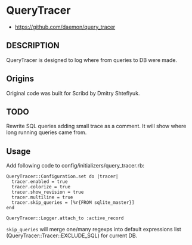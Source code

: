# QueryTracer

* https://github.com/daemon/query_tracer

## DESCRIPTION

QueryTracer is designed to log where from queries to DB were made.

## Origins

Original code was built for Scribd by Dmitry Shteflyuk.

## TODO

Rewrite SQL queries adding small trace as a comment. It will show where long running queries came from.

## Usage

Add following code to config/initializers/query_tracer.rb:

    QueryTracer::Configuration.set do |tracer|
      tracer.enabled = true
      tracer.colorize = true
      tracer.show_revision = true
      tracer.multiline = true
      tracer.skip_queries = [%r{FROM sqlite_master}]
    end

    QueryTracer::Logger.attach_to :active_record
    
`skip_queries` will merge one/many regexps into default expressions list (QueryTracer::Tracer::EXCLUDE_SQL) for current DB.